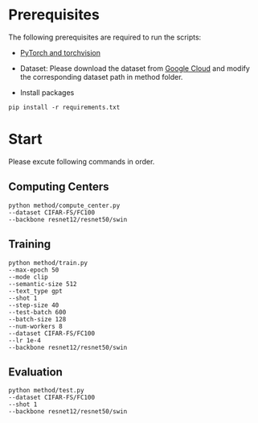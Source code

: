 # Prerequisites

The following prerequisites are required to run the scripts:

- [PyTorch and torchvision](https://pytorch.org)

- Dataset: Please download the dataset
  from [Google Cloud](https://drive.google.com/drive/folders/1elbJ6aHxtKGutzOxlXA7QwV45EZEqNxq?usp=drive_link) and
  modify the corresponding dataset path in method folder.

- Install packages

```shell
pip install -r requirements.txt
```

# Start

Please excute following commands in order.

## Computing Centers

```shell
python method/compute_center.py
--dataset CIFAR-FS/FC100
--backbone resnet12/resnet50/swin
```

## Training

```shell
python method/train.py
--max-epoch 50
--mode clip
--semantic-size 512
--text_type gpt
--shot 1
--step-size 40
--test-batch 600
--batch-size 128
--num-workers 8
--dataset CIFAR-FS/FC100
--lr 1e-4
--backbone resnet12/resnet50/swin
```

## Evaluation

```shell
python method/test.py
--dataset CIFAR-FS/FC100
--shot 1
--backbone resnet12/resnet50/swin
```